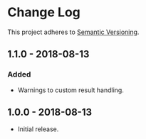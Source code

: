 # Change Log

This project adheres to
[Semantic Versioning](https://semver.org/spec/v2.0.0.html).

## 1.1.0 - 2018-08-13
### Added
- Warnings to custom result handling.

## 1.0.0 - 2018-08-13
- Initial release.

